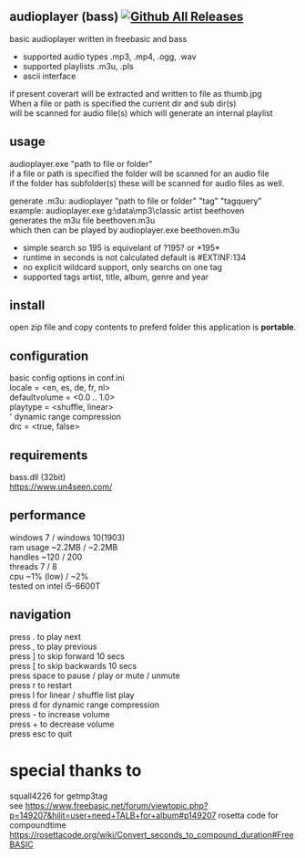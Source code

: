 ## audioplayer (bass) [![Github All Releases](https://img.shields.io/github/downloads/thrive4/app.fb.audioplayer-bass/total.svg)]()
basic audioplayer written in freebasic and bass
* supported audio types .mp3, .mp4, .ogg, .wav
* supported playlists .m3u, .pls
* ascii interface

if present coverart will be extracted and written to file as thumb.jpg\
When a file or path is specified the current dir and sub dir(s)\
will be scanned for audio file(s) which will generate an internal playlist
## usage
audioplayer.exe "path to file or folder"\
if a file or path is specified the folder will be scanned for an audio file\
if the folder has subfolder(s) these will be scanned for audio files as well.

generate .m3u: audioplayer "path to file or folder" "tag" "tagquery"\
example: audioplayer.exe g:\data\mp3\classic artist beethoven\
generates the m3u file beethoven.m3u\
which then can be played by audioplayer.exe beethoven.m3u
* simple search so 195 is equivelant of ?195? or \*195*
* runtime in seconds is not calculated default is #EXTINF:134
* no explicit wildcard support, only searchs on one tag
* supported tags artist, title, album, genre and year
## install
open zip file and copy contents to preferd folder
this application is **portable**.
## configuration
basic config options in conf.ini\
locale          = <en, es, de, fr, nl>\
defaultvolume   = <0.0 .. 1.0>\
playtype        = <shuffle, linear>\
' dynamic range compression\
drc             = <true, false>
## requirements
bass.dll (32bit)\
https://www.un4seen.com/
## performance
windows 7 / windows 10(1903)\
ram usage ~2.2MB / ~2.2MB\
handles   ~120 / 200\
threads   7 / 8\
cpu       ~1% (low) / ~2%\
tested on intel i5-6600T
## navigation
press .     to play next\
press ,     to play previous\
press ]     to skip forward   10 secs\
press [     to skip backwards 10 secs\
press space to pause / play or mute / unmute\
press r     to restart\
press l     for linear / shuffle list play\
press d     for dynamic range compression\
press -     to increase volume\
press +     to decrease volume\
press esc   to quit
# special thanks to
squall4226 for getmp3tag\
see https://www.freebasic.net/forum/viewtopic.php?p=149207&hilit=user+need+TALB+for+album#p149207
rosetta code for compoundtime\
https://rosettacode.org/wiki/Convert_seconds_to_compound_duration#FreeBASIC
